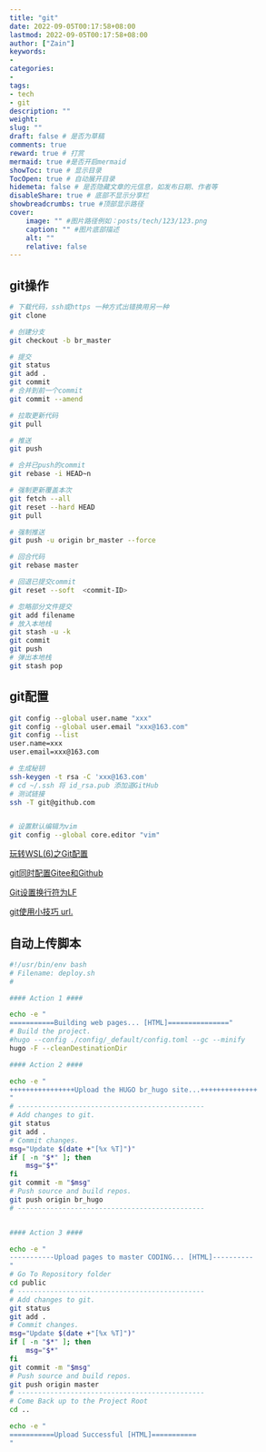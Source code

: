 ```yaml
---
title: "git"
date: 2022-09-05T00:17:58+08:00
lastmod: 2022-09-05T00:17:58+08:00
author: ["Zain"]
keywords: 
- 
categories: 
- 
tags: 
- tech
- git
description: ""
weight:
slug: ""
draft: false # 是否为草稿
comments: true
reward: true # 打赏
mermaid: true #是否开启mermaid
showToc: true # 显示目录
TocOpen: true # 自动展开目录
hidemeta: false # 是否隐藏文章的元信息，如发布日期、作者等
disableShare: true # 底部不显示分享栏
showbreadcrumbs: true #顶部显示路径
cover:
    image: "" #图片路径例如：posts/tech/123/123.png
    caption: "" #图片底部描述
    alt: ""
    relative: false
---
```


## git操作


```sh
# 下载代码，ssh或https 一种方式出错换用另一种
git clone

# 创建分支
git checkout -b br_master

# 提交
git status
git add .
git commit 
# 合并到前一个commit
git commit --amend

# 拉取更新代码
git pull

# 推送
git push

# 合并已push的commit
git rebase -i HEAD~n

# 强制更新覆盖本次
git fetch --all
git reset --hard HEAD
git pull

# 强制推送
git push -u origin br_master --force

# 回合代码
git rebase master

# 回退已提交commit
git reset --soft  <commit-ID>

# 忽略部分文件提交
git add filename
# 放入本地栈
git stash -u -k     
git commit
git push
# 弹出本地栈
git stash pop 

```

## git配置

```sh
git config --global user.name "xxx"
git config --global user.email "xxx@163.com"
git config --list
user.name=xxx
user.email=xxx@163.com

# 生成秘钥
ssh-keygen -t rsa -C 'xxx@163.com'
# cd ~/.ssh 将 id_rsa.pub 添加道GitHub
# 测试链接
ssh -T git@github.com


# 设置默认编辑为vim
git config --global core.editor "vim"
```

[玩转WSL(6)之Git配置](https://zhuanlan.zhihu.com/p/252505037)



[git同时配置Gitee和Github](https://www.cnblogs.com/tcdhl/p/14646365.html)


[Git设置换行符为LF](https://blog.csdn.net/sunday2018/article/details/116402894)


[git使用小技巧 url.](https://blog.csdn.net/weixin_42309693/article/details/121718073)

## 自动上传脚本
```sh
#!/usr/bin/env bash
# Filename: deploy.sh
#

#### Action 1 ####

echo -e "
===========Building web pages... [HTML]==============="
# Build the project.
#hugo --config ./config/_default/config.toml --gc --minify
hugo -F --cleanDestinationDir

#### Action 2 ####

echo -e "
++++++++++++++++Upload the HUGO br_hugo site...++++++++++++++
"
# ----------------------------------------------
# Add changes to git.
git status
git add .
# Commit changes.
msg="Update $(date +"[%x %T]")"
if [ -n "$*" ]; then
    msg="$*"
fi
git commit -m "$msg"
# Push source and build repos.
git push origin br_hugo
# ----------------------------------------------


#### Action 3 ####

echo -e "
-----------Upload pages to master CODING... [HTML]----------
"
# Go To Repository folder
cd public
# ----------------------------------------------
# Add changes to git.
git status
git add .
# Commit changes.
msg="Update $(date +"[%x %T]")"
if [ -n "$*" ]; then
    msg="$*"
fi
git commit -m "$msg"
# Push source and build repos.
git push origin master
# ----------------------------------------------
# Come Back up to the Project Root
cd ..

echo -e "
===========Upload Successful [HTML]===========
"
```



